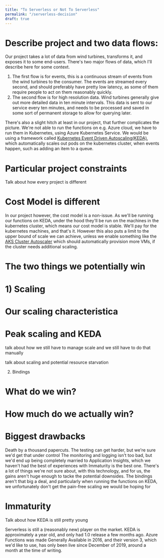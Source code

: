 ```yaml
---
title: "To Serverless or Not To Serverless"
permalink: "/serverless-decision"
draft: true
---
```



# Describe project and two data flows:
Our project takes a lot of data from wind turbines, transforms it, and exposes it to some end-users.
There's two major flows of data, which I'll describe here for some context.

1. The first flow is for events, this is a continuous stream of events from the wind turbines to the consumer. The events are
streamed every second, and should preferably have pretty low latency, as some of them require people to act on them
reasonably quickly.
2. The second flow is for high resolution data. Wind turbines generally give out more detailed data in ten minute intervals.
This data is sent to our service every ten minutes, and needs to be processed and saved in some sort of permanent storage
to allow for querying later.

There's also a slight hitch at least in our project, that further complicates the picture. We're not able to run
the functions on e.g. Azure cloud, we have to run them in Kubernetes, using Azure Kubernetes Service.
We would be using a framework called [Kubernetes Event Driven Autoscaling(KEDA)](https://keda.sh/), which automatically
scales out pods on the kubernetes cluster, when events happen, such as adding an item to a queue.



# Particular project constraints
Talk about how every project is different

# Cost Model is different
In our project however, the cost model is a non-issue. As we'll be running our functions on KEDA, under the hood they'll be run
on the machines in the kubernetes cluster, which means our cost model is stable. We'll pay for the kubernetes machines, and that's it.
However this also puts a limit to the upper bound of scale we can achieve, unless we enable something like the [AKS Cluster Autoscaler](https://docs.microsoft.com/en-us/azure/aks/cluster-autoscaler)
which should automatically provision more VMs, if the cluster needs additional scaling.


# The two things we potentially win

# 1) Scaling

# Our scaling characteristica


# Peak scaling and KEDA

talk about how we still have to manage scale and we still have to do that manually


talk about scaling and potential resource starvation

2) Bindings

# What do we win?

# How much do we actually win?


# Biggest drawbacks
Death by a thousand papercuts.
The testing can get harder, but we're sure we'd get that under control
The monitoring and logging isn't too bad, but we'd end up being completely married to Application Insights, which we haven't had the best of experiences with
Immaturity is the best one. There's a lot of things we're not sure about, with this technology, and for us, the gains aren't huge enough to tacke the potential downsides.
The bindings aren't that big a deal, and particularly when running the functions on KEDA, we unfortunately don't get the pain-free scaling we would be hoping for


# Immaturity
Talk about how KEDA is still pretty young

 
 Serverless is still a (reasonably new) player on the market. KEDA is approximately a year old, and only had 1.0 release a few months ago.
 Azure Functions was made Generally Available in 2016, and their version 3, which we'd like to use, has only been live since December of 2019, around a month at the time of writing.
